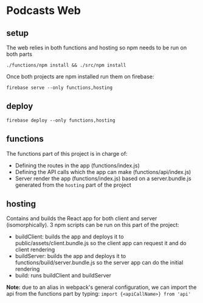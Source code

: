 # Podcasts Web

## setup
The web relies in both functions and hosting so npm needs to be run on both parts

```
./functions/npm install && ./src/npm install
```

Once both projects are npm installed run them on firebase:

```
firebase serve --only functions,hosting
```

## deploy
```
firebase deploy --only functions,hosting
```

## functions
The functions part of this project is in charge of:
- Defining the routes in the app (functions/index.js)
- Defining the API calls which the app can make (functions/api/index.js)
- Server render the app (functions/index.js) based on a server.bundle.js generated from the `hosting` part of the project  

## hosting
Contains and builds the React app for both client and server (isomorphically). 3 npm scripts can be run on this part of the project:
- buildClient: builds the app and deploys it to public/assets/client.bundle.js so the client app can request it and do client rendering
- buildServer: builds the app and deploys it to functions/build/server.bundle.js so the server app can do the initial rendering
- build: runs buildClient and buildServer

**Note:** due to an alias in webpack's general configuration, we can import the api from the functions part by typing: `import {<apiCallName>} from 'api'`